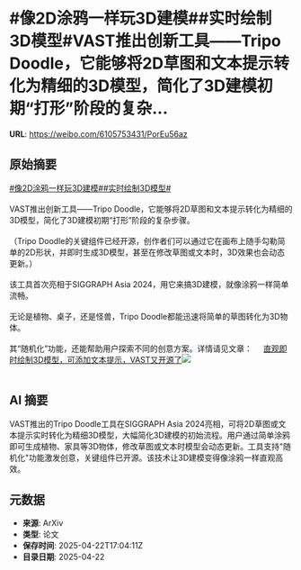 # #像2D涂鸦一样玩3D建模##实时绘制3D模型#VAST推出创新工具——Tripo Doodle，它能够将2D草图和文本提示转化为精细的3D模型，简化了3D建模初期“打形”阶段的复杂...

**URL**: https://weibo.com/6105753431/PorEu56az

## 原始摘要

<a href="https://m.weibo.cn/search?containerid=231522type%3D1%26t%3D10%26q%3D%23%E5%83%8F2D%E6%B6%82%E9%B8%A6%E4%B8%80%E6%A0%B7%E7%8E%A93D%E5%BB%BA%E6%A8%A1%23&amp;extparam=%23%E5%83%8F2D%E6%B6%82%E9%B8%A6%E4%B8%80%E6%A0%B7%E7%8E%A93D%E5%BB%BA%E6%A8%A1%23" data-hide=""><span class="surl-text">#像2D涂鸦一样玩3D建模#</span></a><a href="https://m.weibo.cn/search?containerid=231522type%3D1%26t%3D10%26q%3D%23%E5%AE%9E%E6%97%B6%E7%BB%98%E5%88%B63D%E6%A8%A1%E5%9E%8B%23&amp;extparam=%23%E5%AE%9E%E6%97%B6%E7%BB%98%E5%88%B63D%E6%A8%A1%E5%9E%8B%23" data-hide=""><span class="surl-text">#实时绘制3D模型#</span></a><br><br>VAST推出创新工具——Tripo Doodle，它能够将2D草图和文本提示转化为精细的3D模型，简化了3D建模初期“打形”阶段的复杂步骤。<br><br>（Tripo Doodle的关键组件已经开源，创作者们可以通过它在画布上随手勾勒简单的2D形状，并即时生成3D模型，甚至在修改草图或文本时，3D效果也会动态更新。）<br><br>该工具首次亮相于SIGGRAPH Asia 2024，用它来搞3D建模，就像涂鸦一样简单流畅。<br><br>无论是植物、桌子，还是怪兽，Tripo Doodle都能迅速将简单的草图转化为3D物体。<br><br>其“随机化”功能，还能帮助用户探索不同的创意方案。详情请见文章： <a href="https://weibo.com/ttarticle/p/show?id=2309405158261698724018" data-hide=""><span class="url-icon"><img style="width: 1rem;height: 1rem" src="https://h5.sinaimg.cn/upload/2015/09/25/3/timeline_card_small_article_default.png" referrerpolicy="no-referrer"></span><span class="surl-text">直观即时绘制3D模型，可添加文本提示，VAST又开源了</span></a><img style="" src="https://tvax2.sinaimg.cn/large/006Fd7o3gy1i0pn9xdzhgj30m40cgaat.jpg" referrerpolicy="no-referrer"><br><br>

## AI 摘要

VAST推出的Tripo Doodle工具在SIGGRAPH Asia 2024亮相，可将2D草图或文本提示实时转化为精细3D模型，大幅简化3D建模的初始流程。用户通过简单涂鸦即可生成植物、家具等3D物体，修改草图或文本时模型会动态更新。工具支持"随机化"功能激发创意，关键组件已开源。该技术让3D建模变得像涂鸦一样直观高效。

## 元数据

- **来源**: ArXiv
- **类型**: 论文
- **保存时间**: 2025-04-22T17:04:11Z
- **目录日期**: 2025-04-22
